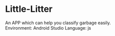 # Little-Litter
An APP which can help you classify garbage easily.<br>
Environment: Android Studio
Language: js
